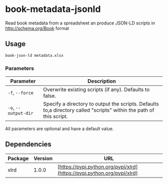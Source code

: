 # book-metadata-jsonld
Read book metadata from a spreadsheet an produce JSON-LD scripts in http://schema.org/Book format

## Usage

```bash
book-json-ld metadata.xlsx
```

### Parameters

| Parameter            | Description                                                                                                         |
|----------------------|---------------------------------------------------------------------------------------------------------------------|
| `-f`, `--force`      | Overwrite existing scripts (if any). Defaults to false.                                                             |
| `-o`, `--output-dir` | Specify a directory to output the scripts. Defaults to,a directory called "scripts" within the path of this script. |

All parameters are optional and have a default value.

## Dependencies

| Package | Version | URL                                                                    |
|---------|---------|------------------------------------------------------------------------|
| xlrd    | 1.0.0   | [https://pypi.python.org/pypi/xlrd](https://pypi.python.org/pypi/xlrd) |
